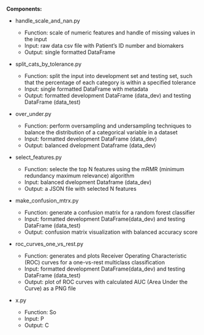 **Components:**

+ handle_scale_and_nan.py
	+ Function: scale of numeric features and handle of missing values in the input
	+ Input: raw data csv file with Patient’s ID number and biomakers
	+ Output: single formatted DataFrame

+ split_cats_by_tolerance.py
 	+ Function: split the input into development set and testing set, such that the percentage of each category is within a specified tolerance	
 	+ Input: single formatted DataFrame with metadata
	+ Output: formatted development DataFrame (data_dev) and testing DataFrame (data_test)

+ over_under.py
	+ Function: perform oversampling and undersampling techniques to balance the distribution of a categorical variable in a dataset 
	+ Input: formatted development DataFrame (data_dev)
	+ Output: balanced dvelopment Dataframe (data_dev)

+ select_features.py
	+ Function: selecte the top N features using the mRMR (minimum redundancy maximum relevance) algorithm
	+ Input: balanced dvelopment Dataframe (data_dev) 
	+ Output: a JSON file with selected N features

+ make_confusion_mtrx.py
	+ Function: generate a confusion matrix for a random forest classifier
	+ Input: formatted development DataFrame(data_dev) and testing DataFrame (data_test)
	+ Output: confusion matrix visualization with balanced accuracy score

+ roc_curves_one_vs_rest.py
	+ Function: generates and plots Receiver Operating Characteristic (ROC) curves for a one-vs-rest multiclass classification
	+ Input: formatted development DataFrame(data_dev) and testing DataFrame (data_test)
	+ Output: plot of ROC curves with calculated AUC (Area Under the Curve) as a PNG file

+ x.py
	+ Function: So
	+ Input: P
	+ Output: C


